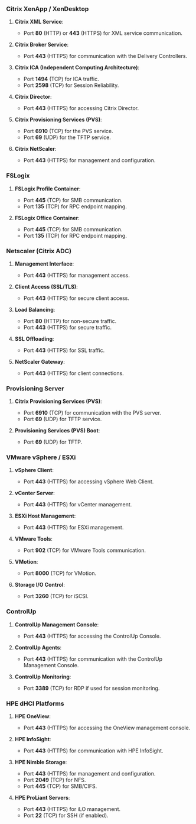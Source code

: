 
### **Citrix XenApp / XenDesktop**

1. **Citrix XML Service**: 
   - Port **80** (HTTP) or **443** (HTTPS) for XML service communication.

2. **Citrix Broker Service**:
   - Port **443** (HTTPS) for communication with the Delivery Controllers.

3. **Citrix ICA (Independent Computing Architecture)**:
   - Port **1494** (TCP) for ICA traffic.
   - Port **2598** (TCP) for Session Reliability.

4. **Citrix Director**:
   - Port **443** (HTTPS) for accessing Citrix Director.

5. **Citrix Provisioning Services (PVS)**:
   - Port **6910** (TCP) for the PVS service.
   - Port **69** (UDP) for the TFTP service.

6. **Citrix NetScaler**:
   - Port **443** (HTTPS) for management and configuration.

### **FSLogix**

1. **FSLogix Profile Container**:
   - Port **445** (TCP) for SMB communication.
   - Port **135** (TCP) for RPC endpoint mapping.

2. **FSLogix Office Container**:
   - Port **445** (TCP) for SMB communication.
   - Port **135** (TCP) for RPC endpoint mapping.

### **Netscaler (Citrix ADC)**

1. **Management Interface**:
   - Port **443** (HTTPS) for management access.

2. **Client Access (SSL/TLS)**:
   - Port **443** (HTTPS) for secure client access.

3. **Load Balancing**:
   - Port **80** (HTTP) for non-secure traffic.
   - Port **443** (HTTPS) for secure traffic.

4. **SSL Offloading**:
   - Port **443** (HTTPS) for SSL traffic.

5. **NetScaler Gateway**:
   - Port **443** (HTTPS) for client connections.

### **Provisioning Server**

1. **Citrix Provisioning Services (PVS)**:
   - Port **6910** (TCP) for communication with the PVS server.
   - Port **69** (UDP) for TFTP service.

2. **Provisioning Services (PVS) Boot**:
   - Port **69** (UDP) for TFTP.

### **VMware vSphere / ESXi**

1. **vSphere Client**:
   - Port **443** (HTTPS) for accessing vSphere Web Client.

2. **vCenter Server**:
   - Port **443** (HTTPS) for vCenter management.

3. **ESXi Host Management**:
   - Port **443** (HTTPS) for ESXi management.

4. **VMware Tools**:
   - Port **902** (TCP) for VMware Tools communication.

5. **VMotion**:
   - Port **8000** (TCP) for VMotion.

6. **Storage I/O Control**:
   - Port **3260** (TCP) for iSCSI.

### **ControlUp**

1. **ControlUp Management Console**:
   - Port **443** (HTTPS) for accessing the ControlUp Console.

2. **ControlUp Agents**:
   - Port **443** (HTTPS) for communication with the ControlUp Management Console.

3. **ControlUp Monitoring**:
   - Port **3389** (TCP) for RDP if used for session monitoring.

### **HPE dHCI Platforms**

1. **HPE OneView**:
   - Port **443** (HTTPS) for accessing the OneView management console.

2. **HPE InfoSight**:
   - Port **443** (HTTPS) for communication with HPE InfoSight.

3. **HPE Nimble Storage**:
   - Port **443** (HTTPS) for management and configuration.
   - Port **2049** (TCP) for NFS.
   - Port **445** (TCP) for SMB/CIFS.

4. **HPE ProLiant Servers**:
   - Port **443** (HTTPS) for iLO management.
   - Port **22** (TCP) for SSH (if enabled).
